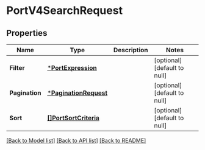 # PortV4SearchRequest

## Properties
Name | Type | Description | Notes
------------ | ------------- | ------------- | -------------
**Filter** | [***PortExpression**](PortExpression.md) |  | [optional] [default to null]
**Pagination** | [***PaginationRequest**](PaginationRequest.md) |  | [optional] [default to null]
**Sort** | [**[]PortSortCriteria**](PortSortCriteria.md) |  | [optional] [default to null]

[[Back to Model list]](../README.md#documentation-for-models) [[Back to API list]](../README.md#documentation-for-api-endpoints) [[Back to README]](../README.md)

